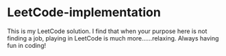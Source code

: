 # LeetCode-implementation
This is my LeetCode solution.
I find that when your purpose here is not finding a job, playing in LeetCode is much more......relaxing.
Always having fun in coding!
